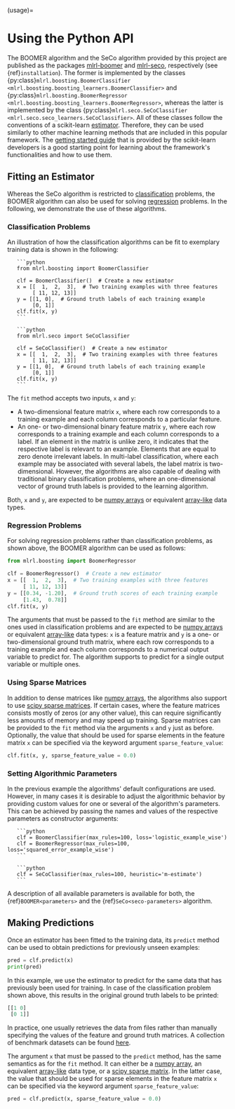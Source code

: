 (usage)=

# Using the Python API

The BOOMER algorithm and the SeCo algorithm provided by this project are published as the packages [mlrl-boomer](https://pypi.org/project/mlrl-boomer/) and [mlrl-seco](https://pypi.org/project/mlrl-seco/), respectively (see {ref}`installation`). The former is implemented by the classes {py:class}`mlrl.boosting.BoomerClassifier <mlrl.boosting.boosting_learners.BoomerClassifier>` and {py:class}`mlrl.boosting.BoomerRegressor <mlrl.boosting.boosting_learners.BoomerRegressor>`, whereas the latter is implemented by the class {py:class}`mlrl.seco.SeCoClassifier <mlrl.seco.seco_learners.SeCoClassifier>`. All of these classes follow the conventions of a scikit-learn [estimator](https://scikit-learn.org/stable/glossary.html#term-estimators). Therefore, they can be used similarly to other machine learning methods that are included in this popular framework. The [getting started guide](https://scikit-learn.org/stable/getting_started.html) that is provided by the scikit-learn developers is a good starting point for learning about the framework's functionalities and how to use them.

## Fitting an Estimator

Whereas the SeCo algorithm is restricted to [classification](https://en.wikipedia.org/wiki/Multi-label_classification) problems, the BOOMER algorithm can also be used for solving [regression](https://en.wikipedia.org/wiki/Regression_analysis) problems. In the following, we demonstrate the use of these algorithms.

### Classification Problems

An illustration of how the classification algorithms can be fit to exemplary training data is shown in the following:

````{tab} BOOMER
   ```python
   from mlrl.boosting import BoomerClassifier

   clf = BoomerClassifier()  # Create a new estimator
   x = [[  1,  2,  3],  # Two training examples with three features
        [ 11, 12, 13]]
   y = [[1, 0],  # Ground truth labels of each training example
        [0, 1]]
   clf.fit(x, y)
   ```
````

````{tab} SeCo
   ```python
   from mlrl.seco import SeCoClassifier

   clf = SeCoClassifier()  # Create a new estimator
   x = [[  1,  2,  3],  # Two training examples with three features
        [ 11, 12, 13]]
   y = [[1, 0],  # Ground truth labels of each training example
        [0, 1]]
   clf.fit(x, y)
   ```
````

The `fit` method accepts two inputs, `x` and `y`:

- A two-dimensional feature matrix `x`, where each row corresponds to a training example and each column corresponds to a particular feature.
- An one- or two-dimensional binary feature matrix `y`, where each row corresponds to a training example and each column corresponds to a label. If an element in the matrix is unlike zero, it indicates that the respective label is relevant to an example. Elements that are equal to zero denote irrelevant labels. In multi-label classification, where each example may be associated with several labels, the label matrix is two-dimensional. However, the algorithms are also capable of dealing with traditional binary classification problems, where an one-dimensional vector of ground truth labels is provided to the learning algorithm.

Both, `x` and `y`, are expected to be [numpy arrays](https://numpy.org/doc/stable/reference/generated/numpy.array.html) or equivalent [array-like](https://scikit-learn.org/stable/glossary.html#term-array-like) data types.

### Regression Problems

For solving regression problems rather than classification problems, as shown above, the BOOMER algorithm can be used as follows:

```python
from mlrl.boosting import BoomerRegressor

clf = BoomerRegressor()  # Create a new estimator
x = [[  1,  2,  3],  # Two training examples with three features
     [ 11, 12, 13]]
y = [[0.34, -1.20],  # Ground truth scores of each training example
     [1.43,  0.78]]
clf.fit(x, y)
```

The arguments that must be passed to the `fit` method are similar to the ones used in classification problems and are expected to be [numpy arrays](https://numpy.org/doc/stable/reference/generated/numpy.array.html) or equivalent [array-like](https://scikit-learn.org/stable/glossary.html#term-array-like) data types: `x` is a feature matrix and `y` is a one- or two-dimensional ground truth matrix, where each row corresponds to a training example and each column corresponds to a numerical output variable to predict for. The algorithm supports to predict for a single output variable or multiple ones.

### Using Sparse Matrices

In addition to dense matrices like [numpy arrays](https://numpy.org/doc/stable/reference/generated/numpy.array.html), the algorithms also support to use [scipy sparse matrices](https://docs.scipy.org/doc/scipy/reference/sparse.html). If certain cases, where the feature matrices consists mostly of zeros (or any other value), this can require significantly less amounts of memory and may speed up training. Sparse matrices can be provided to the `fit` method via the arguments `x` and `y` just as before. Optionally, the value that should be used for sparse elements in the feature matrix `x` can be specified via the keyword argument `sparse_feature_value`:

```python
clf.fit(x, y, sparse_feature_value = 0.0)
```

### Setting Algorithmic Parameters

In the previous example the algorithms' default configurations are used. However, in many cases it is desirable to adjust the algorithmic behavior by providing custom values for one or several of the algorithm's parameters. This can be achieved by passing the names and values of the respective parameters as constructor arguments:

````{tab} BOOMER
   ```python
   clf = BoomerClassifier(max_rules=100, loss='logistic_example_wise')
   clf = BoomerRegressor(max_rules=100, loss='squared_error_example_wise')
   ```
````

````{tab} SeCo
   ```python
   clf = SeCoClassifier(max_rules=100, heuristic='m-estimate')
   ```
````

A description of all available parameters is available for both, the {ref}`BOOMER<parameters>` and the {ref}`SeCo<seco-parameters>` algorithm.

## Making Predictions

Once an estimator has been fitted to the training data, its `predict` method can be used to obtain predictions for previously unseen examples:

```python
pred = clf.predict(x)
print(pred)
```

In this example, we use the estimator to predict for the same data that has previously been used for training. In case of the classification problem shown above, this results in the original ground truth labels to be printed:

```python
[[1 0]
 [0 1]]
```

In practice, one usually retrieves the data from files rather than manually specifying the values of the feature and ground truth matrices. A collection of benchmark datasets can be found [here](https://github.com/mrapp-ke/Boomer-Datasets).

The argument `x` that must be passed to the `predict` method, has the same semantics as for the `fit` method. It can either be a [numpy array](https://numpy.org/doc/stable/reference/generated/numpy.array.html), an equivalent [array-like](https://scikit-learn.org/stable/glossary.html#term-array-like) data type, or a [scipy sparse matrix](https://docs.scipy.org/doc/scipy/reference/sparse.html). In the latter case, the value that should be used for sparse elements in the feature matrix `x` can be specified via the keyword argument `sparse_feature_value`:

```python
pred = clf.predict(x, sparse_feature_value = 0.0)
```
